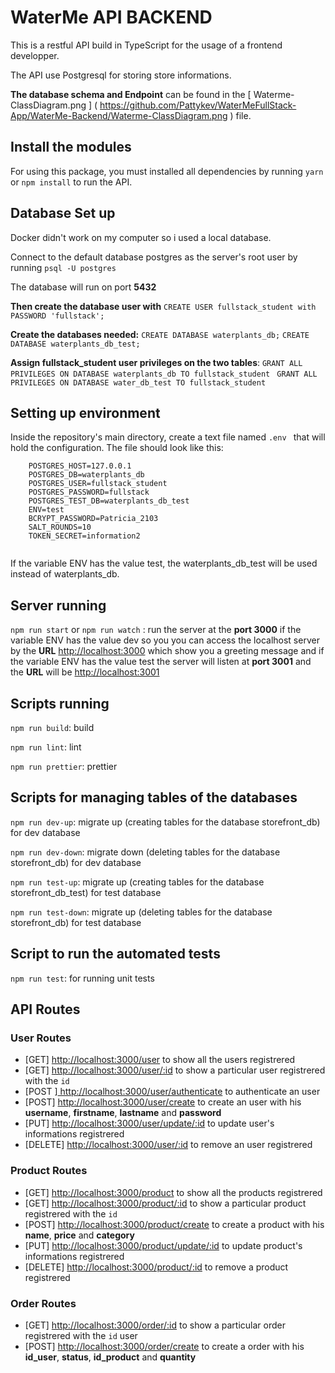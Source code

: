 # WaterMe API BACKEND

 This is a restful API build in TypeScript for the usage of a frontend developper.
 
 The API use Postgresql for storing store informations.
 
 **The database schema and Endpoint** can be found in the [ Waterme-ClassDiagram.png ] ( https://github.com/Pattykev/WaterMeFullStack-App/WaterMe-Backend/Waterme-ClassDiagram.png ) file.

## Install the modules

 For using this package, you must  installed all dependencies by running `yarn ` or `npm install`  to run the API.

## Database Set up 

Docker didn't work on my computer so i used a local database.

Connect to the default database postgres as the server's root user by running `psql -U postgres`

The database will run on port **5432**
 
**Then create the database user with** `CREATE USER fullstack_student with PASSWORD 'fullstack';`

 **Create the databases needed:** `CREATE DATABASE waterplants_db;`  `CREATE DATABASE waterplants_db_test;`
 
 **Assign fullstack_student user privileges on the two tables**: `GRANT ALL PRIVILEGES ON DATABASE waterplants_db TO fullstack_student ` `GRANT ALL PRIVILEGES ON DATABASE water_db_test TO fullstack_student `
 
 ## Setting up environment

 Inside the repository's main directory, create a text file named `.env ` that will hold the configuration. The file should look like this:
```
    POSTGRES_HOST=127.0.0.1
    POSTGRES_DB=waterplants_db
    POSTGRES_USER=fullstack_student
    POSTGRES_PASSWORD=fullstack
    POSTGRES_TEST_DB=waterplants_db_test
    ENV=test
    BCRYPT_PASSWORD=Patricia_2103
    SALT_ROUNDS=10
    TOKEN_SECRET=information2
 
````
If the variable ENV has the value test, the waterplants_db_test will be used instead of waterplants_db.

## Server running

  `npm run start` or `npm run watch` : run the server at the **port 3000** if the variable ENV has the value dev so you you can access the localhost server by the **URL** [ http://localhost:3000]() which show you a greeting message and if the variable ENV has the value test the server will listen at **port 3001** and the **URL** will be  [ http://localhost:3001]() 

 
 ## Scripts running

  `npm run build`: build
  
  `npm run lint`: lint
  
  `npm run prettier`: prettier

  ## Scripts for managing tables of the databases
  
  `npm run dev-up`: migrate up (creating tables for the database storefront_db) for dev database
  
  `npm run dev-down`: migrate down  (deleting tables for the database storefront_db) for dev database
  
  `npm run test-up`: migrate up  (creating tables for the database storefront_db_test) for test database
  
  `npm run test-down`: migrate up  (deleting tables for the database storefront_db) for test database

   ## Script to run the automated tests
  
  `npm run test`: for running unit tests

  ## API Routes

 ### User Routes
     
 - [GET] [ http://localhost:3000/user]() to show all the users registrered
 - [GET] [ http://localhost:3000/user/:id]() to show a particular user registrered with the `id`
 - [POST ][ http://localhost:3000/user/authenticate]() to authenticate an user 
 - [POST] [ http://localhost:3000/user/create]() to create an user with his **username**, **firstname**, **lastname** and **password**
 - [PUT] [ http://localhost:3000/user/update/:id]() to update user's informations registrered
 - [DELETE] [ http://localhost:3000/user/:id]() to remove an user registrered

 ### Product Routes
     
 - [GET] [ http://localhost:3000/product]() to show all the products registrered
 - [GET] [ http://localhost:3000/product/:id]() to show a particular product registrered with the `id` 
 - [POST] [ http://localhost:3000/product/create]() to create a product with his **name**, **price** and **category**
 - [PUT] [ http://localhost:3000/product/update/:id]() to update product's informations registrered
 - [DELETE] [ http://localhost:3000/product/:id]() to remove a product registrered

 ### Order Routes
   
 - [GET] [ http://localhost:3000/order/:id]() to show a particular order registrered with the `id` user 
 - [POST] [ http://localhost:3000/order/create]() to create a order with his **id_user**, **status**, **id_product** and **quantity**
 
 
     














